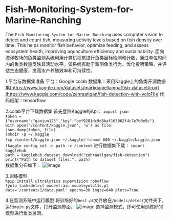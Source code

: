 # Fish-Monitoring-System-for-Marine-Ranching
The `Fish Monitoring System for Marine Ranching` uses computer vision to detect and count fish, measuring activity levels based on fish density over time. This helps monitor fish behavior, optimize feeding, and assess ecosystem health, improving aquaculture efficiency and sustainability.
面向海洋牧场的鱼类监测系统利用计算机视觉进行鱼类目标检测和计数，通过单位时间内的鱼类数量反映其活动水平。该系统有助于监测鱼类行为、优化投喂策略，并评估生态健康，提高水产养殖效率和可持续性。

1.平台与数据集准备
平台：Google colab
数据集：采用Kaggle上的鱼类开源数据集[https://www.kaggle.com/datasets/markdaniellampa/fish-dataset/cod](https://www.kaggle.com/code/zehraatlgan/fish-detection-with-yolo11)e
代码框架：tensorflow

2.colab平台下载数据集
首先登陆Kaggle的Api：
`import json`  
`token = {"username":"gaojun123","key":"bef9281dc9d8baf163062f4c7e7b0e5c"}`  
`with open('/content/kaggle.json', 'w') as file:`  
  `json.dump(token, file)`  
`!mkdir -p ~/.kaggle`  
`!cp /content/kaggle.json ~/.kaggle/`
`!chmod 600 ~/.kaggle/kaggle.json`  
`!kaggle config set -n path -v /content`
进行数据集下载：
`import kagglehub`  
`path = kagglehub.dataset_download("zehraatlgan/fish-detection")`  
`print("Path to dataset files:", path)`  
数据集分布如下：
![image](https://github.com/user-attachments/assets/1b3e5892-93a3-4c85-8f2f-b4f3b48973b6)

3.训练模型  
`%pip install ultralytics supervision roboflow`  
`!yolo task=detect mode=train model=yolo11s.pt data='/content/1/data.yaml' epochs=30 imgsz=640 plots=True`

4.在监测系统中运行模型
将训练好的`best.pt`文件放在`/models/detect`文件夹下，运行`main.py`文件，打开监测界面，
![image](https://github.com/user-attachments/assets/2f3cb974-a2fd-4e25-b7b7-190d21c4291e)
选择监测模式，即可使用训练好的模型进行鱼类监测。
